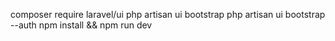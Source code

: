 composer require laravel/ui
php artisan ui bootstrap
php artisan ui bootstrap --auth
npm install && npm run dev
